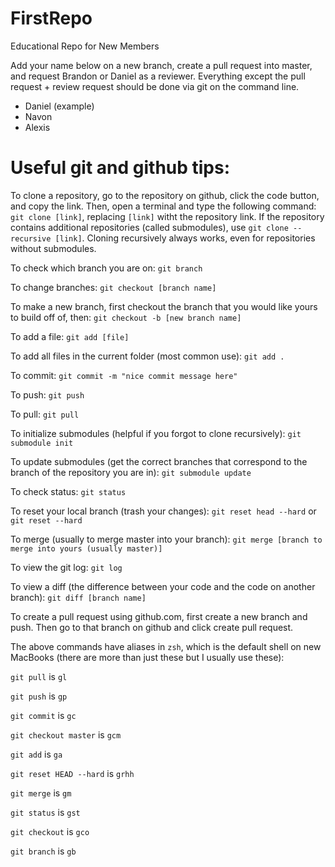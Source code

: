 # FirstRepo
Educational Repo for New Members

Add your name below on a new branch, create a pull request into master, and request Brandon or Daniel as a reviewer. Everything except the pull request + review request should be done via git on the command line.
- Daniel (example)
- Navon
- Alexis



# Useful git and github tips:

To clone a repository, go to the repository on github, click the code button, and copy the link. Then, open a terminal and type the following command:
```git clone [link]```, replacing `[link]` witht the repository link. If the repository contains additional repositories (called submodules), use ```git clone --recursive [link]```. Cloning recursively always works, even for repositories without submodules.


To check which branch you are on:
```git branch```


To change branches:
```git checkout [branch name]```


To make a new branch, first checkout the branch that you would like yours to build off of, then:
```git checkout -b [new branch name]```


To add a file:
```git add [file]```


To add all files in the current folder (most common use):
```git add .```


To commit:
```git commit -m "nice commit message here"```


To push:
```git push```


To pull:
```git pull```


To initialize submodules (helpful if you forgot to clone recursively):
```git submodule init```


To update submodules (get the correct branches that correspond to the branch of the repository you are in):
```git submodule update```


To check status:
```git status```


To reset your local branch (trash your changes):
```git reset head --hard``` or ```git reset --hard```


To merge (usually to merge master into your branch):
```git merge [branch to merge into yours (usually master)]```


To view the git log:
```git log```


To view a diff (the difference between your code and the code on another branch):
```git diff [branch name]```


To create a pull request using github.com, first create a new branch and push. Then go to that branch on github and click create pull request.


The above commands have aliases in `zsh`, which is the default shell on new MacBooks (there are more than just these but I usually use these):

```git pull``` is ```gl```

```git push``` is ```gp```

```git commit``` is ```gc```

```git checkout master``` is ```gcm```

```git add``` is ```ga```

```git reset HEAD --hard``` is ```grhh```

```git merge``` is ```gm```

```git status``` is ```gst```

```git checkout``` is ```gco```

```git branch``` is ```gb```
